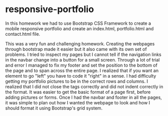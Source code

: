 # responsive-portfolio

In this homework we had to use Bootstrap CSS Framework to create a mobile responsive portfolio and create an index.html, portfolio.html and contact.html file. 


This was a very fun and challenging homework. Creating the webpages through bootstrap made it easier but it also came with its own set of problems. I tried to inspect my pages but I cannot tell if the navigation links in the navbar change into a button for a small screen. Through a lot of trial and error I managed to fix my footer and set the position to the bottom of the page and to span across the entire page. I realized that if you want an element to go "left" you have to code it "right" in a sense. I had difficulty getting my portfolio pictures to be in the correct rows and columns. I realized that I did not close the tags correctly and did not indent correctly in the format. It was easier to get the basic format of a page first, before adding pictures or forms. Once I had the navbar and footer in all the pages, it was simple to plan out how I wanted the webpage to look and how I should format it using Bootstrap's grid system.